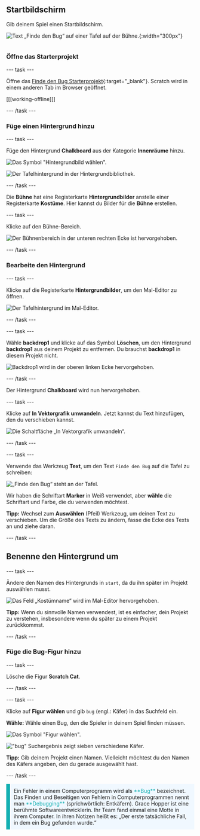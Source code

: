 ## Startbildschirm

<div style="display: flex; flex-wrap: wrap">
<div style="flex-basis: 200px; flex-grow: 1; margin-right: 15px;">
Gib deinem Spiel einen Startbildschirm.
</div>
<div>

![Text „Finde den Bug“ auf einer Tafel auf der Bühne.](images/start-screen.png){:width="300px"}

</div>
</div>

### Öffne das Starterprojekt

--- task ---

Öffne das [Finde den Bug Starterprojekt](https://scratch.mit.edu/projects/582214723/editor){:target="_blank"}. Scratch wird in einem anderen Tab im Browser geöffnet.

[[[working-offline]]]

--- /task ---

### Füge einen Hintergrund hinzu

--- task ---

Füge den Hintergrund **Chalkboard** aus der Kategorie **Innenräume** hinzu.

![Das Symbol "Hintergrundbild wählen".](images/backdrop-button.png)

![Der Tafelhintergrund in der Hintergrundbibliothek.](images/chalkboard.png)

--- /task ---

Die **Bühne** hat eine Registerkarte **Hintergrundbilder** anstelle einer Registerkarte **Kostüme**. Hier kannst du Bilder für die **Bühne** erstellen.

--- task ---

Klicke auf den Bühne-Bereich.

![Der Bühnenbereich in der unteren rechten Ecke ist hervorgehoben.](images/stage-pane.png)

--- /task ---

### Bearbeite den Hintergrund

--- task ---

Klicke auf die Registerkarte **Hintergrundbilder**, um den Mal-Editor zu öffnen.

![Der Tafelhintergrund im Mal-Editor.](images/chalkboard-paint.png)

--- /task ---

--- task ---

Wähle **backdrop1** und klicke auf das Symbol **Löschen**, um den Hintergrund **backdrop1** aus deinem Projekt zu entfernen. Du brauchst **backdrop1** in diesem Projekt nicht.

![Backdrop1 wird in der oberen linken Ecke hervorgehoben.](images/delete-backdrop1.png)

--- /task ---

Der Hintergrund **Chalkboard** wird nun hervorgehoben.

--- task ---

Klicke auf **In Vektorgrafik umwandeln**. Jetzt kannst du Text hinzufügen, den du verschieben kannst.

![Die Schaltfläche „In Vektorgrafik umwandeln“.](images/vector-button.png)

--- /task ---

--- task ---

Verwende das Werkzeug **Text**, um den Text `Finde den Bug` auf die Tafel zu schreiben:

![„Finde den Bug“ steht an der Tafel.](images/chalkboard-text.png)

Wir haben die Schriftart **Marker** in Weiß verwendet, aber **wähle** die Schriftart und Farbe, die du verwenden möchtest.

**Tipp:** Wechsel zum **Auswählen** (Pfeil) Werkzeug, um deinen Text zu verschieben. Um die Größe des Texts zu ändern, fasse die Ecke des Texts an und ziehe daran.

--- /task ---

## Benenne den Hintergrund um

--- task ---

Ändere den Namen des Hintergrunds in `start`, da du ihn später im Projekt auswählen musst.

![Das Feld „Kostümname“ wird im Mal-Editor hervorgehoben.](images/start-screen-name.png)

**Tipp:** Wenn du sinnvolle Namen verwendest, ist es einfacher, dein Projekt zu verstehen, insbesondere wenn du später zu einem Projekt zurückkommst.

--- /task ---

### Füge die Bug-Figur hinzu

--- task ---

Lösche die Figur **Scratch Cat**.

--- /task ---

--- task ---

Klicke auf **Figur wählen** und gib `bug` (engl.: Käfer) in das Suchfeld ein.

**Wähle:** Wähle einen Bug, den die Spieler in deinem Spiel finden müssen.

![Das Symbol "Figur wählen".](images/sprite-button.png)

!["bug" Suchergebnis zeigt sieben verschiedene Käfer.](images/bug-search.png)

**Tipp:** Gib deinem Projekt einen Namen. Vielleicht möchtest du den Namen des Käfers angeben, den du gerade ausgewählt hast.

--- /task ---

<p style="border-left: solid; border-width:10px; border-color: #0faeb0; background-color: aliceblue; padding: 10px;">
Ein Fehler in einem Computerprogramm wird als <span style="color: #0faeb0">**Bug**</span> bezeichnet. Das Finden und Beseitigen von Fehlern in Computerprogrammen nennt man <span style="color: #0faeb0">**Debugging**</span> (sprichwörtlich: Entkäfern). Grace Hopper ist eine berühmte Softwareentwicklerin. Ihr Team fand einmal eine Motte in ihrem Computer. In ihren Notizen heißt es: „Der erste tatsächliche Fall, in dem ein Bug gefunden wurde.“
</p>


